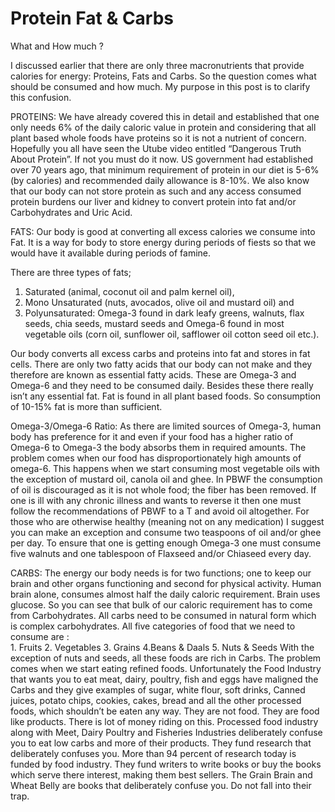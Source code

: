 # Protein Fat & Carbs

What and How much ?

I discussed earlier that there are only three macronutrients that provide calories for energy: Proteins, Fats and Carbs. So the question comes what should be consumed and how much. My purpose in this post is to clarify this confusion. 

PROTEINS:
We have already covered this in detail and established that one only needs 6% of the daily caloric value in protein and considering that all plant based whole foods have proteins so it is not a nutrient of concern. Hopefully you all have seen the Utube video entitled “Dangerous Truth About Protein”. If not you must do it now. 
US government had established over 70 years ago, that minimum requirement of protein in our diet is 5-6% (by calories) and recommended daily allowance is 8-10%. We also know that our body can not store protein as such and any access consumed protein burdens our liver and kidney to convert protein into fat and/or Carbohydrates and Uric  Acid.

FATS:
Our body is good at converting all excess calories we consume into Fat. It is a way for body to store energy during periods of fiests so that we would have it available during periods of famine.

There are three types of fats; 
1. Saturated (animal, coconut oil and palm kernel oil), 
2. Mono Unsaturated (nuts, avocados, olive oil and mustard oil) and 
3. Polyunsaturated: Omega-3 found in dark leafy greens, walnuts, flax seeds, chia seeds, mustard seeds and Omega-6 found in most vegetable oils (corn oil, sunflower oil, safflower oil cotton seed oil etc.). 

Our body converts all excess carbs and proteins into fat and stores in fat cells. There are only two fatty acids that our body can not make and they therefore are known as essential fatty acids. These are Omega-3 and Omega-6 and they need to be consumed daily. Besides these there really isn’t any essential fat. Fat is found in all plant based foods. So consumption of 10-15% fat is more than sufficient. 

Omega-3/Omega-6 Ratio:
As there are limited sources of Omega-3, human body has preference for it and even if your food has a higher ratio of Omega-6 to Omega-3 the body absorbs them in required amounts. The problem comes when our food has disproportionately high amounts of omega-6. This happens when we start consuming most vegetable oils with the exception of mustard oil, canola oil and ghee. 
In PBWF the consumption of oil is discouraged as it is not whole food; the fiber has been removed. If one is ill with any chronic illness and wants to reverse it then one must follow the recommendations of PBWF to a T and avoid oil altogether. For those who are otherwise healthy (meaning not on any medication) I suggest you can make an exception and consume two teaspoons of oil and/or ghee per day. 
To ensure that one is getting enough Omega-3 one must consume five walnuts and one tablespoon of Flaxseed and/or Chiaseed every day.

CARBS:
The energy our body needs is for two functions; one to keep our brain and other organs  functioning and second for physical activity. Human brain alone, consumes almost half the daily caloric requirement. Brain uses glucose. So you can see that bulk of our caloric requirement has to come from Carbohydrates. All carbs need to be consumed in natural form which is complex carbohydrates. All five categories of food that we need to consume are :    
      1. Fruits
      2. Vegetables
      3. Grains
      4.Beans & Daals
      5. Nuts & Seeds
With the exception of nuts and seeds, all these foods are rich in Carbs. The problem comes when we start eating refined foods. Unfortunately the Food Industry that wants you to eat meat, dairy, poultry, fish and eggs have maligned the Carbs and they give examples of sugar, white flour, soft drinks, Canned juices, potato chips, cookies, cakes, bread and all the other processed foods, which shouldn’t be eaten any way. They are not food. They are food like products. 
There is lot of money riding on this. Processed food industry along with Meet, Dairy Poultry and Fisheries Industries deliberately confuse you to eat low carbs and more of their products. They fund research that deliberately confuses you. More than 94 percent of research today is funded by food industry. They fund writers to write books or buy the books which serve there interest, making them best sellers. The Grain Brain and Wheat Belly are books that deliberately confuse you. Do not fall into their trap.